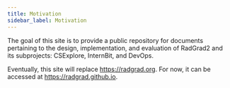 ```yaml
---
title: Motivation
sidebar_label: Motivation
---
```


The goal of this site is to provide a public repository for documents pertaining to the design, implementation, and evaluation of RadGrad2 and its subprojects: CSExplore, InternBit, and DevOps.

Eventually, this site will replace https://radgrad.org. For now, it can be accessed at https://radgrad.github.io.

